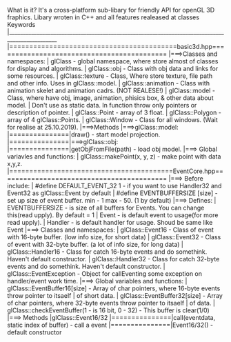 What is it?
    It's a cross-platform sub-libary for friendly API for openGL 3D fraphics. Libary wroten in C++ and all features realeased at classes
Keywords
    |________________________________________________________________________________________________
    |==========================================basic3d.hpp===========================================
    |===>Classes and namespaces:
    |    glClass - global namespace, where store almost of classes for display and algorithms.
    |    glClass::obj - Class with obj data and links for some resources.
    |    glClass::texture - Class, Where store texture, file path and other info. Uses in glClass::model.
    |    glClass::animation - Class with animation skelet and animation cadrs. (NOT REALESE!)
    |    glClass::model - Class, where have obj, image, animation, phisics box, & other data about model.
    |             Don't use as static data. In function throw only pointers or description of pointer.
    |    glClass::Point - array of 3 float.
    |    glClass::Polygon - array of 4 glClass::Points.
    |    glClass::Window - Class for all windows. (Wait for realise at 25.10.2019).
    |===>Methods    |===>glClass::model:
    |===============|draw() - start model projection.
    |===============|===>glClass::obj:
    |===============|getObjFromFile(path) - load obj model.
    |===> Global variavles and functions:
    |    glClass::makePoint(x, y, z) - make point with data x,y,z.
    |=========================================EventCore.hpp==========================================
    |===> Before include:
    |    #define DEFAULT_EVENT_32 1 - if you want to use Handler32 and Event32 as glClass::Event by default
    |    #define EVENTBUFFERSIZE [size] - set up size of event buffer. min - 1 max - 50. (1 by default)
    |===> Defines:
    |    EVENTBUFFERSIZE - is size of all buffers for Events. You can change this(read upply). By default = 1
    |    Event - is default event to usage(for more read upply).
    |    Handler - is default handler for usage. Shoud be same like Event
    |===> Classes and namespaces:
    |    glClass::Event16 - Class of event with 16-byte buffer. (low info size, for short data)
    |    glClass::Event32 - Class of event with 32-byte buffer. (a lot of info size, for long data)
    |    glClass::Handler16 - Class for catch 16-byte events and do somethink. Haven't default constructor.
    |    glClass::Handler32 - Class for catch 32-byte events and do somethink. Haven't default constructor.
    |    glClass::EventException - Object for callEventing some exception on handler/event work time.
    |===> Global variables and functions:
    |    glClass::EventBuffer16[size] - Array of char pointers, where 16-byte events throw pointer to itsaelf |             of short data.
    |    glClass::EventBuffer32[size] - Array of char pointers, where 32-byte events throw pointer to itsaelf |             of data.
    |    glClass::checkEventBuffer(1 - is 16 bit, 0 - 32) - This buffer is clear(1/0)
    |===> Methods   |glClass::Event16/32
    |===============|call(eventdata, static index of buffer) - call a event
    |===============|Event16/32() - default constructor
